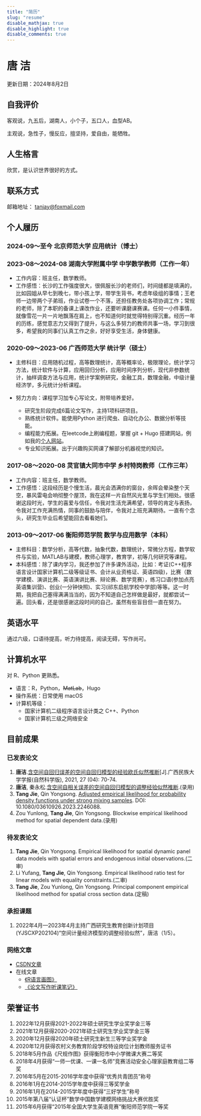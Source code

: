 ```yaml
---
title: "简历"
slug: "resume"
disable_mathjax: true
disable_highlight: true
disable_comments: true
---
```

# 唐 洁
更新日期：2024年8月2日

## 自我评价
客观说，九五后，湖南人，小个子，五口人，血型AB。

主观说，急性子，慢反应，擅坚持，爱自由，能牺牲。

## 人生格言
欣赏，是认识世界很好的方式。

## 联系方式
邮箱地址： tanjay@foxmail.com

## 个人履历

### 2024-09～至今 北京师范大学 应用统计（博士）

### 2023-08～2024-08  湖南大学附属中学  中学数学教师（工作一年）
- 工作内容：班主任，数学教师。
- 工作感悟：长沙的工作强度很大，很佩服长沙的老师们，时间缝都是填满的，比如园姐从早七到晚七，带小孩上学，带学生背书，考虑年级组的事情；王老师一边带两个子弟班，作业试卷一个不落，还担任教务处各项协调工作；常规的老师，除了本职的备课上课改作业，还要听课磨课赛课。任何一小件事情，就像雪花一片一片地飘落在肩上，也不知道何时就觉得特别得沉重。经历一年的历练，感觉意志力又得到了提升，与这么多努力的教师共事一场，学习到很多，希望我的同事们认真工作之余，好好享受生活，身体健康。

### 2020-09～2023-06  广西师范大学  统计学（硕士）
- 主修科目：应用随机过程，高等数理统计，高等概率论，极限理论，统计学习方法，统计软件与计算，应用回归分析，应用时间序列分析，现代非参数统计，抽样调查方法与应用，统计学案例研究，金融工具，数理金融，中级计量经济学，多元统计分析课程。
- 努力方向：课程学习加专心写论文，附带培养爱好。

   - 研究生阶段完成6篇论文写作，主持1项科研项目。
   - 熟练统计软件。能使用Python 进行爬虫、自动化办公、数据分析等技能。
   - 编程能力拓展。在leetcode上刷编程题，掌握 git + Hugo 搭建网站，例如我的[个人网站](https://tang-jay.github.io)。
   - 专业知识拓展。出于兴趣购买网课了解部分机器视觉的知识。

### 2017-08～2020-08  灵官镇大同市中学  乡村特岗教师（工作三年）

- 工作内容：班主任，数学教师。
- 工作感悟：这段经历是个慢生活，晨光会洒满你的窗台，余晖会晕染整个天空，暴风雷电会响彻整个屋顶，我在这样一片自然风光里与学生们相处。很感谢这段时光，学生的喜爱与信任，令我对生活充满希望，领导的肯定与表扬，令我对工作充满热情，同事的鼓励与陪伴，令我对上班充满期待。一直有个念头，研究生毕业后希望能回去看看她们。

### 2013-09～2017-06  衡阳师范学院  数学与应用数学（本科）
- 主修科目：数学分析，高等代数，抽象代数，数理统计，常微分方程，数学软件与实验，MATLAB与建模，教师心理学，教育学，初等几何研究等课程。
- 本科感悟：除了课内学习，我还参加了许多课外活动，比如：考证(C++程序语言设计国家计算机二级等级证书、会计从业资格证、英语四级)，比赛（数学建模、演讲比赛、英语演讲比赛、辩论赛、数学竞赛），练习口语(参加点亮英语集训营)、创业(一分钟快照)、实习(祁东启航学校中学部)等等。这一时期，我把自己塞得满满当当的，因为不知道自己怎样做是最好，就都尝试一遍。回头看，还是很感谢这段时间的自己，虽然有些盲目但一直在努力。

## 英语水平
通过六级，口语待提高，听力待提高，阅读无碍，写作尚可。

## 计算机水平
对 R、Python 更熟悉。
- 语言：R，Python，~~MatLab~~，Hugo
- 操作系统：日常使用 macOS
- 计算机等级：
   - 国家计算机二级程序语言设计类之 C++、Python
   - 国家计算机三级之网络安全

## 目前成果

### 已发表论文
1. **唐洁**.[含空间自回归误差的空间自回归模型的经验欧氏似然推断](https://kns.cnki.net/kcms2/article/abstract?v=3uoqIhG8C44YLTlOAiTRKibYlV5Vjs7iJTKGjg9uTdeTsOI_ra5_XXFLb7ALZ-GdYHOSBqrRoJpwLHpKnKKAN3wOYS2Lh1pD&uniplatform=NZKPT)[J].广西民族大学学报(自然科学版), 2021, 27 (04): 70-74. 
1. **唐洁**, 秦永松.[含空间自相关误差的空间自回归模型的调整经验似然推断](https://kns.cnki.net/kcms2/article/abstract?v=xpM8-w1VMS_4GyVB3T-07xDV9EUXLZxkcqt92jNwl7HJv0p9675iSeF4LSx9cpgcMVW86KaYD_VAe1SRKnJ1Ypdo400UrAheOUZVNPizZJSCw3B-0kVbCXzH73pB1o9dHiM3c75n4koeghGfMegttmks4lX-0u51cOOmtYQW9xU4Rt3UarHaV0Y6dcQxsMG6&uniplatform=NZKPT&language=CHS).(录用)
1. **Tang Jie**, Qin Yongsong. [Adjusted empirical likelihood for probability density functions under strong
mixing samples](https://www.tandfonline.com/doi/full/10.1080/03610926.2023.2246088). DOI: 10.1080/03610926.2023.2246088.
1. Zou Yunlong, **Tang Jie**, Qin Yongsong. Blockwise empirical likelihood method for spatial dependent data.(录用)

    
### 待发表论文

1. **Tang Jie**, Qin Yongsong. Empirical likelihood for spatial dynamic panel data models with spatial errors and endogenous initial observations.(二审)
1. Li Yufang, **Tang Jie**, Qin Yongsong. Empirical likelihood ratio test for linear models with equality constraints.(二审)
1. **Tang Jie**, Zou Yunlong, Qin Yongsong. Principal component empirical likelihood method for spatial cross section data.(定稿)


### 承担课题
1. 2022年4月—2023年4月主持广西研究生教育创新计划项目(YJSCXP202104)“空间计量经济模型的调整经验似然”，唐洁（1/5）。

### 网络文章
- [CSDN文章](https://blog.csdn.net/JTang1995?type=lately)
- 在线文章 
   - [《R语言画图》](https://tang-jay.github.io/RBook) 
   - [《论文写作听课笔记》](https://tang-jay.github.io/EssayNotes/)

## 荣誉证书
1. 2022年12月获得2021-2022年硕士研究生学业奖学金三等
1. 2021年12月获得2020-2021年硕士研究生学业奖学金三等
1. 2020年12月获得2020年硕士研究生新生三等学业奖学金
1. 2020年12月获得农村义务教育阶段学校特设岗位计划教师服务证书
1. 2018年5月作品《尺规作图》获得衡阳市中小学微课大赛二等奖
1. 2018年4月获得“一师一优课、一课一名师”竞赛活动安全心理家庭教育组二等奖
1. 2016年5月在2015-2016学年度中获得“优秀共青团员”称号
1. 2016年1月在2014-2015学年度中获得三等奖学金
1. 2016年1月在2014-2015学年度中获得“三好学生”称号
1. 2015年第八届“认证杯”数学中国数学建模网络挑战大赛优胜奖
1. 2015年6月获得“2015年全国大学生英语竞赛”衡阳师范学院一等奖